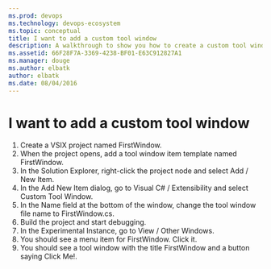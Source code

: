 ```yaml
---
ms.prod: devops
ms.technology: devops-ecosystem
ms.topic: conceptual
title: I want to add a custom tool window
description: A walkthrough to show you how to create a custom tool window.
ms.assetid: 66F28F7A-3369-4238-BF01-E63C912827A1
ms.manager: douge
ms.author: elbatk
author: elbatk
ms.date: 08/04/2016
---
```


# I want to add a custom tool window

1.	Create a VSIX project named FirstWindow.
2.	When the project opens, add a tool window item template named FirstWindow.
  1.  In the Solution Explorer, right-click the project node and select Add / New Item.
  2.  In the Add New Item dialog, go to Visual C# / Extensibility and select Custom Tool Window.
  3.  In the Name field at the bottom of the window, change the tool window file name to FirstWindow.cs.
3.	Build the project and start debugging.
4.	In the Experimental Instance, go to View / Other Windows. 
5.  You should see a menu item for FirstWindow. Click it.
6.  You should see a tool window with the title FirstWindow and a button saying Click Me!.
